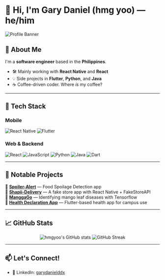 # 👋 Hi, I'm Gary Daniel (hmg yoo) — he/him

![Profile Banner](https://capsule-render.vercel.app/api?type=waving&color=0:3A3A3A,100:0D1117&height=200&section=header&text=Hey%20there!%20I'm%20Gary👨🏻‍💻&fontSize=35&fontColor=F2F2F2&animation=twinkling)

## 🧠 About Me

I'm a **software engineer** based in the **Philippines**.

- 🛠️ Mainly working with **React Native** and **React**
- 💡 Side projects in **Flutter**, **Python**, and **Java**
- ☕ Coffee-driven coder. Where *is* my coffee?

---

## 🔧 Tech Stack

### Mobile
![React Native](https://img.shields.io/badge/React_Native-20232A?style=for-the-badge&logo=react&logoColor=61DAFB)
![Flutter](https://img.shields.io/badge/Flutter-02569B?style=for-the-badge&logo=flutter&logoColor=white)

### Web & Backend
![React](https://img.shields.io/badge/React-20232A?style=for-the-badge&logo=react&logoColor=61DAFB)
![JavaScript](https://img.shields.io/badge/JavaScript-F7DF1E?style=for-the-badge&logo=javascript&logoColor=black)
![Python](https://img.shields.io/badge/Python-3776AB?style=for-the-badge&logo=python&logoColor=white)
![Java](https://img.shields.io/badge/Java-ED8B00?style=for-the-badge&logo=java&logoColor=white)
![Dart](https://img.shields.io/badge/Dart-0175C2?style=for-the-badge&logo=dart&logoColor=white)

---

## 🚀 Notable Projects

📌 **[Spoiler-Alert](https://github.com/hmgyoo/Spoiler-Alert)** — Food Spoilage Detection app  
📌 **[Shapii-Delivery](https://github.com/hmgyoo/Shapii-Delivery)** — A fake store app with React Native + FakeStoreAPI  
📌 **[ManggaGo](https://github.com/hmgyoo/ManggaGo)** — Identifying mango leaf diseases with Tensorflow  
📌 **[Health Declaration App](https://github.com/hmgyoo/Health-Declaration-App---PLM)** — Flutter-based health app for campus use

---

## 📈 GitHub Stats

<p align="center">
  <img src="https://github-readme-stats.vercel.app/api?username=hmgyoo&show_icons=true&theme=github_dark" alt="hmgyoo's GitHub stats"/>
  <img src="https://github-readme-streak-stats.herokuapp.com/?user=hmgyoo&theme=github-dark&hide_border=true" alt="GitHub Streak"/>
</p>

---

## 📫 Let's Connect!

- 💼 LinkedIn: [garydanielddx](https://www.linkedin.com/in/garydanielddx)

